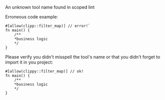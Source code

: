 An unknown tool name found in scoped lint

Erroneous code example:

```compile_fail,E0710
#[allow(clipp::filter_map)] // error!`
fn main() {
    /**
    *business logic
    */
}
```

Please verify you didn't misspell the tool's name or that you didn't
forget to import it in you project:

```
#[allow(clippy::filter_map)] // ok!
fn main() {
    /**
    *business logic
    */
}
```
